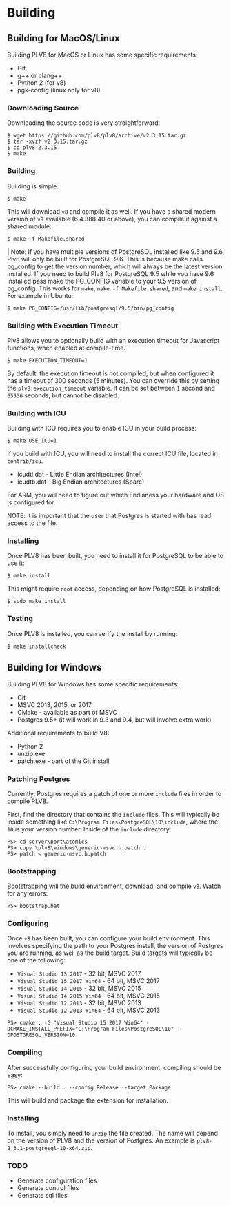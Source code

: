 # Building

## Building for MacOS/Linux

Building PLV8 for MacOS or Linux has some specific requirements:

* Git
* g++ or clang++
* Python 2 (for v8)
* pgk-config (linux only for v8)

### Downloading Source

Downloading the source code is very straightforward:

```
$ wget https://github.com/plv8/plv8/archive/v2.3.15.tar.gz
$ tar -xvzf v2.3.15.tar.gz
$ cd plv8-2.3.15
$ make
```

### Building

Building is simple:

```
$ make
```

This will download `v8` and compile it as well.  If you have a shared modern
version of `v8` available (6.4.388.40 or above), you can compile it against a
shared module:

```
$ make -f Makefile.shared
```

| Note: If you have multiple versions of PostgreSQL installed like 9.5 and 9.6, Plv8 will only be built for PostgreSQL 9.6. This is because make calls pg_config to get the version number, which will always be the latest version installed. If you need to build Plv8 for PostgreSQL 9.5 while you have 9.6 installed pass make the PG_CONFIG variable to your 9.5 version of pg_config. This works for `make`, `make -f Makefile.shared`, and `make install`. For example in Ubuntu:

```
$ make PG_CONFIG=/usr/lib/postgresql/9.5/bin/pg_config
```

### Building with Execution Timeout

Plv8 allows you to optionally build with an execution timeout for Javascript
functions, when enabled at compile-time.

```
$ make EXECUTION_TIMEOUT=1
```

By default, the execution timeout is not compiled, but when configured it has a
timeout of 300 seconds (5 minutes). You can override this by setting the
`plv8.execution_timeout` variable. It can be set between `1` second and `65536`
seconds, but cannot be disabled.

### Building with ICU

Building with ICU requires you to enable ICU in your build process:

```
$ make USE_ICU=1
```

If you build with ICU, you will need to install the correct ICU file, located in
`contrib/icu`.

* icudtl.dat - Little Endian architectures (Intel)
* icudtb.dat - Big Endian architectures (Sparc)

For ARM, you will need to figure out which Endianess your hardware and OS is
configured for.

NOTE: it is important that the user that Postgres is started with has read
access to the file.

### Installing

Once PLV8 has been built, you need to install it for PostgreSQL to be able to use
it:

```
$ make install
```

This might require `root` access, depending on how PostgreSQL is installed:

```
$ sudo make install
```


### Testing

Once PLV8 is installed, you can verify the install by running:

```
$ make installcheck
```

## Building for Windows

Building PLV8 for Windows has some specific requirements:

* Git
* MSVC 2013, 2015, or 2017
* CMake - available as part of MSVC
* Postgres 9.5+ (it will work in 9.3 and 9.4, but will involve extra work)

Additional requirements to build V8:

* Python 2
* unzip.exe
* patch.exe - part of the Git install

### Patching Postgres

Currently, Postgres requires a patch of one or more `include` files in order to
compile PLV8.

First, find the directory that contains the `include` files.  This will typically
be inside something like `C:\Program Files\PostgreSQL\10\include`, where the `10`
is your version number.  Inside of the `include` directory:

```
PS> cd server\port\atomics
PS> copy \plv8\windows\generic-msvc.h.patch .
PS> patch < generic-msvc.h.patch
```

### Bootstrapping

Bootstrapping will the build environment, download, and compile `v8`.  Watch for
any errors:

```
PS> bootstrap.bat
```

### Configuring

Once `v8` has been built, you can configure your build environment.  This involves
specifying the path to your Postgres install, the version of Postgres you are
running, as well as the build target.  Build targets will typically be one of the
following:

* `Visual Studio 15 2017` - 32 bit, MSVC 2017
* `Visual Studio 15 2017 Win64` - 64 bit, MSVC 2017
* `Visual Studio 14 2015` - 32 bit, MSVC 2015
* `Visual Studio 14 2015 Win64` - 64 bit, MSVC 2015
* `Visual Studio 12 2013` - 32 bit, MSVC 2013
* `Visual Studio 12 2013 Win64` - 64 bit, MSVC 2013

```
PS> cmake . -G "Visual Studio 15 2017 Win64" -DCMAKE_INSTALL_PREFIX="C:\Program Files\PostgreSQL\10" -DPOSTGRESQL_VERSION=10
```

### Compiling

After successfully configuring your build environment, compiling should be easy:

```
PS> cmake --build . --config Release --target Package
```

This will build and package the extension for installation.

### Installing

To install, you simply need to `unzip` the file created.  The name will depend
on the version of PLV8 and the version of Postgres.  An example is
`plv8-2.3.1-postgresql-10-x64.zip`.

### TODO

* Generate configuration files
* Generate control files
* Generate sql files
